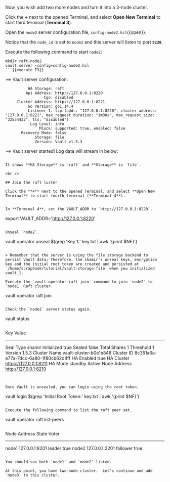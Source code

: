 Now, you wish add two more nodes and turn it into a 3-node cluster.

Click the **+** next to the opened Terminal, and select **Open New Terminal** to start third terminal (**Terminal 3**).

Open the `node2` server configuration file, `config-node2.hcl`{{open}}.

Notice that the `node_id` is set to `node2` and this server will listen to port **`8220`**.

Execute the following command to start `node2`:

```
mkdir raft-node2
vault server -config=config-node2.hcl
```{{execute T3}}

```
==> Vault server configuration:

              HA Storage: raft
             Api Address: http://127.0.0.1:8220
                     Cgo: disabled
         Cluster Address: https://127.0.0.1:8221
              Go Version: go1.14.4
              Listener 1: tcp (addr: "127.0.0.1:8220", cluster address: "127.0.0.1:8221", max_request_duration: "1m30s", max_request_size: "33554432", tls: "disabled")
               Log Level: info
                   Mlock: supported: true, enabled: false
           Recovery Mode: false
                 Storage: file
                 Version: Vault v1.5.3

==> Vault server started! Log data will stream in below:
```

It shows **HA Storage** is `raft` and **Storage** is `file`.

<br />

## Join the raft luster

Click the **+** next to the opened Terminal, and select **Open New Terminal** to start fourth terminal (**Terminal 4**).


In **Terminal 4**, set the VAULT_ADDR to `http://127.0.0.1:8220`.

```
export VAULT_ADDR='http://127.0.0.1:8220'
```{{execute T4}}

Unseal `node2`.

```
vault operator unseal $(grep 'Key 1:' key.txt | awk '{print $NF}')
```{{execute T4}}

> Remember that the server is using the file storage backend to persist Vault data; therefore, the shamir's unseal keys, encryption key and the initial root token are created and persisted at `/home/scrapbook/tutorial/vault-storage-file` when you initialized vault_1.

Execute the `vault operator raft join` command to join `node2` to `node1` Raft cluster.

```
vault operator raft join
```{{execute T4}}

Check the `node2` server status again.

```
vault status
```{{execute T4}}

```
Key                    Value
---                    -----
Seal Type              shamir
Initialized            true
Sealed                 false
Total Shares           1
Threshold              1
Version                1.5.3
Cluster Name           vault-cluster-b0e1e848
Cluster ID             8c351a6a-e77a-7dcc-6a80-1f80cb62d4ff
HA Enabled             true
HA Cluster             https://127.0.0.1:8211
HA Mode                standby
Active Node Address    http://127.0.0.1:8210
```


Once Vault is unsealed, you can login using the root token.

```
vault login $(grep 'Initial Root Token:' key.txt | awk '{print $NF}')
```{{execute T4}}

Execute the following command to list the raft peer set.

```
vault operator raft list-peers
```{{execute T4}}

```
Node     Address           State       Voter
----     -------           -----       -----
node1    127.0.0.1:8201    leader      true
node2    127.0.0.1:2201    follower    true
```

You should see both `node1` and `node2` listed.

At this point, you have two-node cluster.  Let's continue and add `node3` to this cluster.
